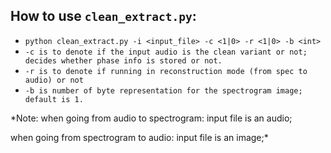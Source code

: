 ## How to use `clean_extract.py`:

- `python clean_extract.py -i <input_file> -c <1|0> -r <1|0> -b <int>`
- `-c is to denote if the input audio is the clean variant or not; decides whether phase info is stored or not.`
- `-r is to denote if running in reconstruction mode (from spec to audio) or not`
- `-b is number of byte representation for the spectrogram image; default is 1.`

*Note: when going from audio to spectrogram: input file is an audio;

when going from spectrogram to audio: input file is an image;*
